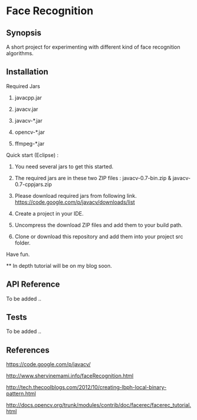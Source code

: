 Face Recognition
===============

## Synopsis

A short project for experimenting with different kind of face recognition algorithms.  

## Installation

Required Jars

1. javacpp.jar

2. javacv.jar 

3. javacv-*.jar

4. opencv-*.jar

5. ffmpeg-*.jar

Quick start (Eclipse) :

1. You need several jars to get this started. 

2. The required jars are in these two ZIP files : javacv-0.7-bin.zip & javacv-0.7-cppjars.zip

3. Please download required jars from following link. https://code.google.com/p/javacv/downloads/list

4. Create a project in your IDE. 

5. Uncompress the download ZIP files and add them to your build path. 

6. Clone or download this repository and add them into your project src folder. 

Have fun. 


** In depth tutorial will be on my blog soon.

## API Reference

To be added ..

## Tests

To be added .. 

## References 

https://code.google.com/p/javacv/

http://www.shervinemami.info/faceRecognition.html

http://tech.thecoolblogs.com/2012/10/creating-lbph-local-binary-pattern.html

http://docs.opencv.org/trunk/modules/contrib/doc/facerec/facerec_tutorial.html





